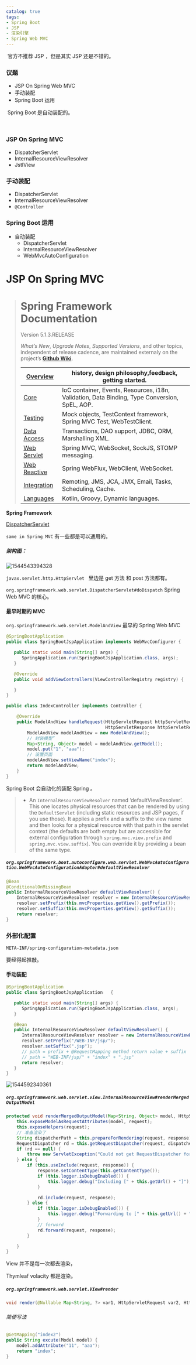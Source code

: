 ```yaml
---
catalog: true
tags:
- Spring Boot
- JSP
- 渲染引擎
- Spring Web MVC
---
```




​	官方不推荐 JSP ，但是其实 JSP 还是不错的。

### 议题

- JSP On Spring Web MVC
- 手动装配
- Spring Boot 运用



​	Spring Boot 是自动装配的。

​	

### JSP On Spring MVC

- DispatcherServlet
- InternalResourceViewResolver
- JstlView

### 手动装配 

- DispatcherServlet
- InternalResourceViewResolver
- `@Controller` 

### Spring Boot 运用 

- 自动装配
  - DispatcherServlet
  - InternalResourceViewResolver
  - WebMvcAutoConfiguration



# JSP On Spring MVC

> # Spring Framework Documentation
>
> Version 5.1.3.RELEASE
>
> *What’s New*, *Upgrade Notes*, *Supported Versions*, and other topics, independent of release cadence, are maintained externaly on the project’s [**Github Wiki**](https://github.com/spring-projects/spring-framework/wiki).
>
> | [Overview](https://docs.spring.io/spring/docs/5.1.3.RELEASE/spring-framework-reference/overview.html#overview) | history, design philosophy,feedback, getting started.        |
> | ------------------------------------------------------------ | ------------------------------------------------------------ |
> | [Core](https://docs.spring.io/spring/docs/5.1.3.RELEASE/spring-framework-reference/core.html#spring-core) | IoC container, Events, Resources, i18n, Validation, Data Binding, Type Conversion, SpEL, AOP. |
> | [Testing](https://docs.spring.io/spring/docs/5.1.3.RELEASE/spring-framework-reference/testing.html#testing) | Mock objects, TestContext framework, Spring MVC Test, WebTestClient. |
> | [Data Access](https://docs.spring.io/spring/docs/5.1.3.RELEASE/spring-framework-reference/data-access.html#spring-data-tier) | Transactions, DAO support, JDBC, ORM, Marshalling XML.       |
> | [Web Servlet](https://docs.spring.io/spring/docs/5.1.3.RELEASE/spring-framework-reference/web.html#spring-web) | Spring MVC, WebSocket, SockJS, STOMP messaging.              |
> | [Web Reactive](https://docs.spring.io/spring/docs/5.1.3.RELEASE/spring-framework-reference/web-reactive.html#spring-webflux) | Spring WebFlux, WebClient, WebSocket.                        |
> | [Integration](https://docs.spring.io/spring/docs/5.1.3.RELEASE/spring-framework-reference/integration.html#spring-integration) | Remoting, JMS, JCA, JMX, Email, Tasks, Scheduling, Cache.    |
> | [Languages](https://docs.spring.io/spring/docs/5.1.3.RELEASE/spring-framework-reference/languages.html#languages) | Kotlin, Groovy, Dynamic languages.                           |

**Spring Framework** 

[DispatcherServlet](https://docs.spring.io/spring/docs/5.1.3.RELEASE/spring-framework-reference/web.html#mvc-servlet) 

`same in Spring MVC`  有一些都是可以通用的。



##### 架构图：

![1544543394328](assets/1544543394328.png)

`javax.servlet.http.HttpServlet ` 里边是 get 方法 和 post 方法都有。









`org.springframework.web.servlet.DispatcherServlet#doDispatch`  Spring Web MVC 的核心。



#### 最早时期的 MVC

`org.springframework.web.servlet.ModelAndView`   最早的 Spring Web MVC

```java
@SpringBootApplication
public class SpringBootJspApplication implements WebMvcConfigurer {

   public static void main(String[] args) {
      SpringApplication.run(SpringBootJspApplication.class, args);
   }

   @Override
   public void addViewControllers(ViewControllerRegistry registry) {

   }
}
```



```java
public class IndexController implements Controller {

    @Override
    public ModelAndView handleRequest(HttpServletRequest httpServletRequest,
                                      HttpServletResponse httpServletResponse) throws Exception {
        ModelAndView modelAndView = new ModelAndView();
        // 封装模型“
        Map<String, Object> model = modelAndView.getModel();
        model.put("1", "aaa");
        // 设置页面
        modelAndView.setViewName("index");
        return modelAndView;
    }
}
```



Spring Boot 会自动化的装配 Spring 。

> - An `InternalResourceViewResolver` named ‘defaultViewResolver’. This one locates physical resources that can be rendered by using the `DefaultServlet` (including static resources and JSP pages, if you use those). It applies a prefix and a suffix to the view name and then looks for a physical resource with that path in the servlet context (the defaults are both empty but are accessible for external configuration through `spring.mvc.view.prefix` and `spring.mvc.view.suffix`). You can override it by providing a bean of the same type.



##### `org.springframework.boot.autoconfigure.web.servlet.WebMvcAutoConfiguration.WebMvcAutoConfigurationAdapter#defaultViewResolver`

```java
@Bean
@ConditionalOnMissingBean
public InternalResourceViewResolver defaultViewResolver() {
    InternalResourceViewResolver resolver = new InternalResourceViewResolver();
    resolver.setPrefix(this.mvcProperties.getView().getPrefix());
    resolver.setSuffix(this.mvcProperties.getView().getSuffix());
    return resolver;
}
```



### 外部化配置

`META-INF/spring-configuration-metadata.json` 

要经得起推敲。



#### 手动装配

```java
@SpringBootApplication
public class SpringBootJspApplication   {

   public static void main(String[] args) {
      SpringApplication.run(SpringBootJspApplication.class, args);
   }

   @Bean
   public InternalResourceViewResolver defaultViewResolver() {
      InternalResourceViewResolver resolver = new InternalResourceViewResolver();
      resolver.setPrefix("/WEB-INF/jsp/");
      resolver.setSuffix(".jsp");
      // path = prefix + @RequestMapping method return value + suffix
      // path = "WEB-INF/jsp/" + "index" + ".jsp"
      return resolver;
   }
}
```



![1544592340361](assets/1544592340361.png)



##### `org.springframework.web.servlet.view.InternalResourceView#renderMergedOutputModel` 

```java
protected void renderMergedOutputModel(Map<String, Object> model, HttpServletRequest request, HttpServletResponse response) throws Exception {
    this.exposeModelAsRequestAttributes(model, request);
    this.exposeHelpers(request);
    // 准备渲染了
    String dispatcherPath = this.prepareForRendering(request, response);
    RequestDispatcher rd = this.getRequestDispatcher(request, dispatcherPath);
    if (rd == null) {
        throw new ServletException("Could not get RequestDispatcher for [" + this.getUrl() + "]: Check that the corresponding file exists within your web application archive!");
    } else {
        if (this.useInclude(request, response)) {
            response.setContentType(this.getContentType());
            if (this.logger.isDebugEnabled()) {
                this.logger.debug("Including [" + this.getUrl() + "]");
            }

            rd.include(request, response);
        } else {
            if (this.logger.isDebugEnabled()) {
                this.logger.debug("Forwarding to [" + this.getUrl() + "]");
            }
            // forword
            rd.forward(request, response);
        }

    }
}
```



View 并不是每一次都去渲染，



Thymleaf volacity 都是渲染。



##### `org.springframework.web.servlet.View#render` 

```java
void render(@Nullable Map<String, ?> var1, HttpServletRequest var2, HttpServletResponse var3) throws Exception;
```



###### 简便写法

```java
@GetMapping("index2")
public String excute(Model model) {
    model.addAttribute("11", "aaa");
    return "index";
}
```